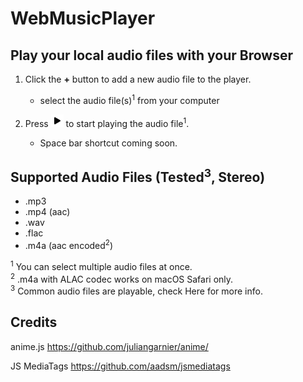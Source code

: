 # WebMusicPlayer

## Play your local audio files with your Browser

1. Click the **+** button to add a new audio file to the player.
    - select the audio file(s)<sup>1</sup> from your computer

2. Press <img src="static/assets/play-fill.svg" width="20px" /> to start playing the audio file<sup>1</sup>.
    - Space bar shortcut coming soon.


## Supported Audio Files (Tested<sup>3</sup>, Stereo)
- .mp3
- .mp4 (aac)
- .wav
- .flac
- .m4a (aac encoded<sup>2</sup>)


<sup>1</sup> You can select multiple audio files at once.<br>
<sup>2</sup> .m4a with ALAC codec works on macOS Safari only.<br>
<sup>3</sup> Common audio files are playable, check <a src="https://developer.mozilla.org/en-US/docs/Web/Guide/Audio_and_video_delivery/Cross-browser_audio_basics#audio_codec_support">Here</a> for more info.<br>


## Credits

anime.js <a href="https://github.com/juliangarnier/anime/">https://github.com/juliangarnier/anime/</a>

JS MediaTags <a href="https://github.com/aadsm/jsmediatags">https://github.com/aadsm/jsmediatags</a>